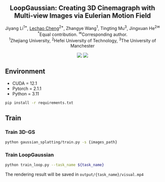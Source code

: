 
<p align="center">
  
  <h2 align="center"><strong>LoopGaussian: Creating 3D Cinemagraph with Multi-view Images via Eulerian Motion Field</strong></h2>

  <p align="center">
  <span>
    Jiyang Li<sup>1*</sup>,
    <a href="https://scholar.google.com/citations?user=PKFAv-cAAAAJ&hl=en">Lechao Cheng</a><sup>2*</sup>,
    Zhangye Wang<sup>1</sup>,
    Tingting Mu<sup>3</sup>,
    Jingxuan He<sup>2✉</sup>
  </span>
    <br>
  <span>
    <sup>*</sup>Equal contribution.
    <sup>✉</sup>Corresponding author.
    <br>
    <sup>1</sup>Zhejiang University,
    <sup>2</sup>Hefei University of Technology,
    <sup>3</sup>The University of Manchester
  </span>
</p>

<div align="center">

<a href='https://arxiv.org/abs/2404.08966'><img src='https://img.shields.io/badge/arXiv-2404.08966-b31b1b.svg'></a>
<a href='https://pokerlishao.github.io/LoopGaussian/'><img src='https://img.shields.io/badge/Project-Page-Green'></a>

</div>

<!-- ## News -->

## Environment
- CUDA = 12.1
- Pytorch = 2.1.1
- Python = 3.11

```bash
pip install -r requirements.txt
```

<!-- ## Data Preparation -->

## Train
### Train 3D-GS
```bash
python gaussian_splatting/train.py -s {images_path}
```

### Train LoopGaussian
```bash
python train_loop.py --task_name ${task_name}
```

<!-- ## Rendering -->
The rendering result will be saved in `output/{task_name}/visual.mp4`






<!-- ## Citation -->